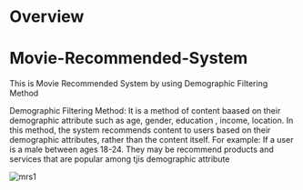 # Overview 
# Movie-Recommended-System
This is Movie Recommended System by using Demographic Filtering Method

Demographic Filtering Method: It is a method of content baased on their demographic attribute such as age, gender, education , income, location. 
In this method, the system recommends content to users based on their demographic attributes, rather than the content itself.
For example: If a user is a male between ages 18-24. They may be recommend products and services that are popular among tjis demographic attribute

![mrs1](https://user-images.githubusercontent.com/98872587/221113913-08e2c1a2-6b16-4699-8f46-c8d3909e0ac2.png)
